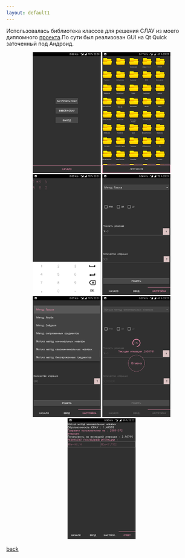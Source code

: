 ```yaml
---
layout: default1
---
```

Использовалась библиотека  классов для решения СЛАУ из моего дипломного [проекта](../).По сути был реализован GUI на Qt Quick заточенный под Андроид.
<p align="center">
  <img src="../slau-qml/images/1.png" height="320" >
  <img src="../slau-qml/images/2.png" height="320">
  <img src="../slau-qml/images/3.png" height="320">
  <img src="../slau-qml/images/4.png" height="320">
  <img src="../slau-qml/images/5.png" height="320">
  <img src="../slau-qml/images/6.png" height="320">
  <img src="../slau-qml/images/7.png" height="320">
</p>

[back](../)
